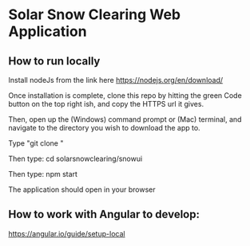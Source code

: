 # Solar Snow Clearing Web Application

## How to run locally

Install nodeJs from the link here
https://nodejs.org/en/download/

Once installation is complete, clone this repo by hitting the green Code button on the top right ish, and copy the HTTPS url it gives.

Then, open up the (Windows) command prompt or (Mac) terminal, and navigate to the directory you wish to download the app to.

Type "git clone <http link that you copied>"

Then type: cd solarsnowclearing/snowui

Then type: npm start

The application should open in your browser

## How to work with Angular to develop:
https://angular.io/guide/setup-local
